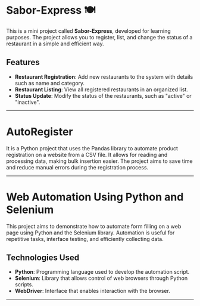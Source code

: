 # Sabor-Express 🍽️

This is a mini project called **Sabor-Express**, developed for learning purposes. The project allows you to register, list, and change the status of a restaurant in a simple and efficient way.

## Features

- **Restaurant Registration**: Add new restaurants to the system with details such as name and category.
- **Restaurant Listing**: View all registered restaurants in an organized list.
- **Status Update**: Modify the status of the restaurants, such as "active" or "inactive".

___________________________________________________________________________________________
# AutoRegister
It is a Python project that uses the Pandas library to automate product registration on a website from a CSV file. It allows for reading and processing data, making bulk insertion easier. The project aims to save time and reduce manual errors during the registration process.

___________________________________________________________________________________________

# Web Automation Using Python and Selenium

This project aims to demonstrate how to automate form filling on a web page using Python and the Selenium library. Automation is useful for repetitive tasks, interface testing, and efficiently collecting data.

## Technologies Used

- **Python**: Programming language used to develop the automation script.
- **Selenium**: Library that allows control of web browsers through Python scripts.
- **WebDriver**: Interface that enables interaction with the browser.


___________________________________________________________________________________________
